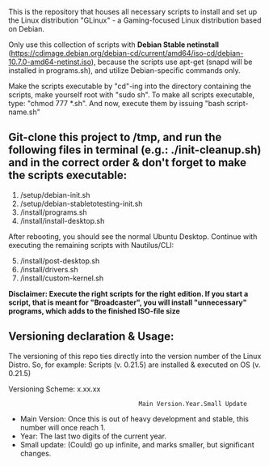 This is the repository that houses all necessary scripts to install and set up the Linux distribution "GLinux" - a Gaming-focused Linux distribution based on Debian.

Only use this collection of scripts with **Debian Stable netinstall** (https://cdimage.debian.org/debian-cd/current/amd64/iso-cd/debian-10.7.0-amd64-netinst.iso), because the scripts use apt-get (snapd will be installed in programs.sh), and utilize Debian-specific commands only.

Make the scripts executable by "cd"-ing into the directory containing the scripts, make yourself root with "sudo sh". To make all scripts executable, type: "chmod 777 *.sh". And now, execute them by issuing "bash script-name.sh"

## Git-clone this project to /tmp, and run the following files in terminal (e.g.: ./init-cleanup.sh) and in the correct order & don't forget to make the scripts executable:

1. /setup/debian-init.sh
2. /setup/debian-stabletotesting-init.sh
3. /install/programs.sh
4. /install/install-desktop.sh

After rebooting, you should see the normal Ubuntu Desktop. Continue with executing the remaining scripts with Nautilus/CLI:

5. /install/post-desktop.sh
6. /install/drivers.sh
7. /install/custom-kernel.sh

**Disclaimer: Execute the right scripts for the right edition. If you start a script, that is meant for "Broadcaster", you will install "unnecessary" programs, which adds to the finished ISO-file size**

## Versioning declaration & Usage:

The versioning of this repo ties directly into the version number of the Linux Distro. So, for example: Scripts (v. 0.21.5) are installed & executed on OS (v. 0.21.5)

Versioning Scheme:                                x.xx.xx

                                        Main Version.Year.Small Update

- Main Version: Once this is out of heavy development and stable, this number will once reach 1.
- Year: The last two digits of the current year.
- Small update: (Could) go up infinite, and marks smaller, but significant changes.

